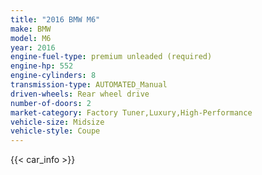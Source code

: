 ```yaml
---
title: "2016 BMW M6"
make: BMW
model: M6
year: 2016
engine-fuel-type: premium unleaded (required)
engine-hp: 552
engine-cylinders: 8
transmission-type: AUTOMATED_Manual
driven-wheels: Rear wheel drive
number-of-doors: 2
market-category: Factory Tuner,Luxury,High-Performance
vehicle-size: Midsize
vehicle-style: Coupe
---
```


{{< car_info >}}

